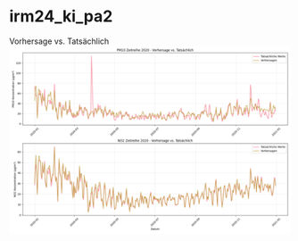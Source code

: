 # irm24_ki_pa2

Vorhersage vs. Tatsächlich
![Vorhersage vs. Tatsächlich](comparision.png "Vorhersage vs. Tatsächlich")